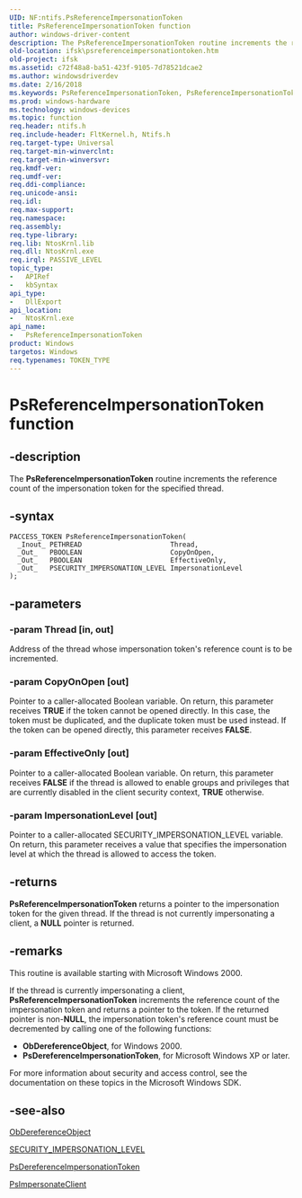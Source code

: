 ```yaml
---
UID: NF:ntifs.PsReferenceImpersonationToken
title: PsReferenceImpersonationToken function
author: windows-driver-content
description: The PsReferenceImpersonationToken routine increments the reference count of the impersonation token for the specified thread.
old-location: ifsk\psreferenceimpersonationtoken.htm
old-project: ifsk
ms.assetid: c72f48a8-ba51-423f-9105-7d78521dcae2
ms.author: windowsdriverdev
ms.date: 2/16/2018
ms.keywords: PsReferenceImpersonationToken, PsReferenceImpersonationToken routine [Installable File System Drivers], ifsk.psreferenceimpersonationtoken, ntifs/PsReferenceImpersonationToken, psref_150f4e7c-56c2-4108-b5c9-0882f9027252.xml
ms.prod: windows-hardware
ms.technology: windows-devices
ms.topic: function
req.header: ntifs.h
req.include-header: FltKernel.h, Ntifs.h
req.target-type: Universal
req.target-min-winverclnt: 
req.target-min-winversvr: 
req.kmdf-ver: 
req.umdf-ver: 
req.ddi-compliance: 
req.unicode-ansi: 
req.idl: 
req.max-support: 
req.namespace: 
req.assembly: 
req.type-library: 
req.lib: NtosKrnl.lib
req.dll: NtosKrnl.exe
req.irql: PASSIVE_LEVEL
topic_type:
-	APIRef
-	kbSyntax
api_type:
-	DllExport
api_location:
-	NtosKrnl.exe
api_name:
-	PsReferenceImpersonationToken
product: Windows
targetos: Windows
req.typenames: TOKEN_TYPE
---
```


# PsReferenceImpersonationToken function


## -description


The <b>PsReferenceImpersonationToken</b> routine increments the reference count of the impersonation token for the specified thread.


## -syntax


````
PACCESS_TOKEN PsReferenceImpersonationToken(
  _Inout_ PETHREAD                      Thread,
  _Out_   PBOOLEAN                      CopyOnOpen,
  _Out_   PBOOLEAN                      EffectiveOnly,
  _Out_   PSECURITY_IMPERSONATION_LEVEL ImpersonationLevel
);
````


## -parameters




### -param Thread [in, out]

Address of the thread whose impersonation token's reference count is to be incremented.


### -param CopyOnOpen [out]

Pointer to a caller-allocated Boolean variable. On return, this parameter receives <b>TRUE</b> if the token cannot be opened directly. In this case, the token must be duplicated, and the duplicate token must be used instead. If the token can be opened directly, this parameter receives <b>FALSE</b>. 


### -param EffectiveOnly [out]

Pointer to a caller-allocated Boolean variable. On return, this parameter receives <b>FALSE</b> if the thread is allowed to enable groups and privileges that are currently disabled in the client security context, <b>TRUE</b> otherwise.


### -param ImpersonationLevel [out]

Pointer to a caller-allocated SECURITY_IMPERSONATION_LEVEL variable. On return, this parameter receives a value that specifies the impersonation level at which the thread is allowed to access the token. 


## -returns



<b>PsReferenceImpersonationToken</b> returns a pointer to the impersonation token for the given thread. If the thread is not currently impersonating a client, a <b>NULL</b> pointer is returned.




## -remarks



This routine is available starting with Microsoft Windows 2000. 

If the thread is currently impersonating a client, <b>PsReferenceImpersonationToken</b> increments the reference count of the impersonation token and returns a pointer to the token. If the returned pointer is non-<b>NULL</b>, the impersonation token's reference count must be decremented by calling one of the following functions:

<ul>
<li>
<b>ObDereferenceObject</b>, for Windows 2000.

</li>
<li>
<b>PsDereferenceImpersonationToken</b>, for Microsoft Windows XP or later.

</li>
</ul>
For more information about security and access control, see the documentation on these topics in the Microsoft Windows SDK.




## -see-also

<a href="..\wdm\nf-wdm-obdereferenceobject.md">ObDereferenceObject</a>



<a href="..\wudfddi\ne-wudfddi-_security_impersonation_level.md">SECURITY_IMPERSONATION_LEVEL</a>



<a href="..\ntifs\nf-ntifs-psdereferenceimpersonationtoken.md">PsDereferenceImpersonationToken</a>



<a href="..\ntifs\nf-ntifs-psimpersonateclient.md">PsImpersonateClient</a>



 

 


